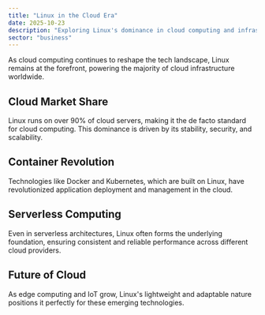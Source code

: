 ```yaml
---
title: "Linux in the Cloud Era"
date: 2025-10-23
description: "Exploring Linux's dominance in cloud computing and infrastructure."
sector: "business"
---
```


As cloud computing continues to reshape the tech landscape, Linux remains at the forefront, powering the majority of cloud infrastructure worldwide.

## Cloud Market Share

Linux runs on over 90% of cloud servers, making it the de facto standard for cloud computing. This dominance is driven by its stability, security, and scalability.

## Container Revolution

Technologies like Docker and Kubernetes, which are built on Linux, have revolutionized application deployment and management in the cloud.

## Serverless Computing

Even in serverless architectures, Linux often forms the underlying foundation, ensuring consistent and reliable performance across different cloud providers.

## Future of Cloud

As edge computing and IoT grow, Linux's lightweight and adaptable nature positions it perfectly for these emerging technologies.
